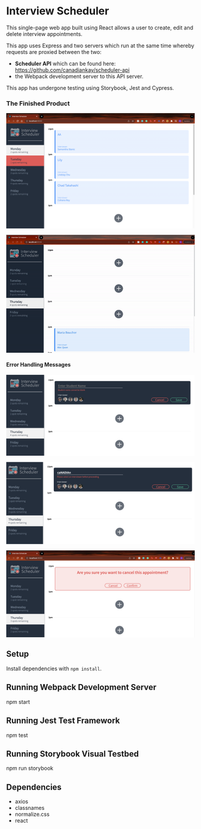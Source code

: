 # Interview Scheduler

This single-page web app built using React allows a user to create, edit and delete interview appointments.

This app uses Express and two servers which run at the same time whereby requests are proxied between the two:
* **Scheduler API** which can be found here: https://github.com/canadiankay/scheduler-api
* the Webpack development server to this API server.

This app has undergone testing using Storybook, Jest and Cypress.

### The Finished Product
![Home page](docs/HomeScreen.png)

![A run through the entire application](docs/schedulerApp-runThrough.gif)


#### Error Handling Messages

![If name is blank](docs/EnterName-ErrorMessage.png)

![If interviewer not chosen](docs/SelectInterviewer-ErrorMessage.png)

![If a user wants to delete a message a confirmation message will pop up](docs/DeleteAppt-WarningMesasge.png)

## Setup

Install dependencies with `npm install`.

## Running Webpack Development Server

npm start


## Running Jest Test Framework

npm test

## Running Storybook Visual Testbed

npm run storybook

## Dependencies
* axios
* classnames
* normalize.css
* react 




